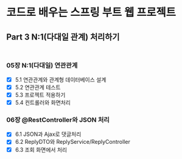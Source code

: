 # 코드로 배우는 스프링 부트 웹 프로젝트 <br>

## Part 3 N:1(다대일 관계) 처리하기 <br><br>

### 05장 N:1(다대일) 연관관계 <br>
- [X] 5.1 연관관계와 관계형 데이터베이스 설계 <br>
- [X] 5.2 연관관계 테스트 <br>
- [X] 5.3 프로젝트 적용하기 <br>
- [X] 5.4 컨트롤러와 화면처리 <br>

### 06장 @RestController와 JSON 처리 <br>
- [X] 6.1 JSON과 Ajax로 댓글처리 <br>
- [X] 6.2 ReplyDTO와 ReplyService/ReplyController <br>
- [X] 6.3 조회 화면에서 처리 <br>
